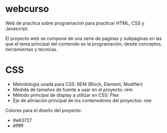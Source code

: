 # webcurso
Web de practica sobre programación para practicar HTML, CSS y Javascript.

El proyecto web se compone de una serie de paginas y subpaginas en las que el tema principal del contenido es la programación; desde conceptos, herramientas y técnicas.

# CSS
* Metodología usada para CSS: BEM (Block, Element, Modifier)
* Medida de tamaños de fuente a usar en el proyecto: rem
* Método principal de display a utilizar en CSS: Flex
* Eje de aliniación principal de los contenedores del proyectos: row

Colores para el diseño del proyecto:
* #e63727
* #fffff

